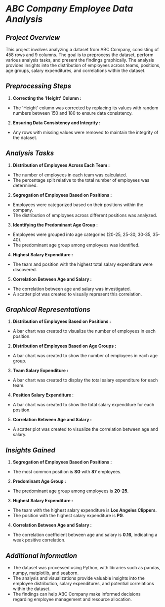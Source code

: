 # *ABC Company Employee Data Analysis*

## *Project Overview*

This project involves analyzing a dataset from ABC Company, consisting of 458 rows and 9 columns. The goal is to preprocess the dataset, perform various analysis tasks, and present the findings graphically. The analysis provides insights into the distribution of employees across teams, positions, age groups, salary expenditures, and correlations within the dataset.

## *Preprocessing Steps*

1. **Correcting the 'Height' Column :**
 - The 'Height' column was corrected by replacing its values with random numbers between 150 and 180 to ensure data consistency.

2. **Ensuring Data Consistency and Integrity :**
 - Any rows with missing values were removed to maintain the integrity of the dataset.

## *Analysis Tasks*

1. **Distribution of Employees Across Each Team :**
 - The number of employees in each team was calculated.
 - The percentage split relative to the total number of employees was determined.

2. **Segregation of Employees Based on Positions :**
 - Employees were categorized based on their positions within the company.
 - The distribution of employees across different positions was analyzed.

3. **Identifying the Predominant Age Group :**
 - Employees were grouped into age categories (20-25, 25-30, 30-35, 35-40).
 - The predominant age group among employees was identified.

4. **Highest Salary Expenditure :**
 - The team and position with the highest total salary expenditure were discovered.

5. **Correlation Between Age and Salary :**
 - The correlation between age and salary was investigated.
 - A scatter plot was created to visually represent this correlation.

## *Graphical Representations*

1. **Distribution of Employees Based on Positions :**
 - A bar chart was created to visualize the number of employees in each position.

2. **Distribution of Employees Based on Age Groups :**
 - A bar chart was created to show the number of employees in each age group.

3. **Team Salary Expenditure :**
 - A bar chart was created to display the total salary expenditure for each team.

4. **Position Salary Expenditure :**
 - A bar chart was created to show the total salary expenditure for each position.

5. **Correlation Between Age and Salary :**
 - A scatter plot was created to visualize the correlation between age and salary.

## *Insights Gained*

1. **Segregation of Employees Based on Positions :**
 - The most common position is **SG** with **87** employees.

2. **Predominant Age Group :**
 - The predominant age group among employees is **20-25**.

3. **Highest Salary Expenditure :**
 - The team with the highest salary expenditure is **Los Angeles Clippers**.
 - The position with the highest salary expenditure is **PG**.

4. **Correlation Between Age and Salary :**
 - The correlation coefficient between age and salary is **0.16**, indicating a weak positive correlation.

## *Additional Information*

 - The dataset was processed using Python, with libraries such as pandas, numpy, matplotlib, and seaborn.
 - The analysis and visualizations provide valuable insights into the employee distribution, salary expenditures, and potential correlations within the dataset.
 - The findings can help ABC Company make informed decisions regarding employee management and resource allocation.